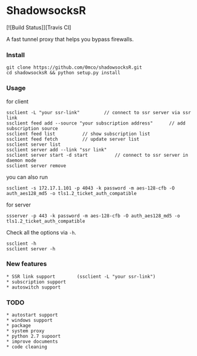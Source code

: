 ShadowsocksR
===========

[![Build Status]][Travis CI]

A fast tunnel proxy that helps you bypass firewalls.


### Install

    git clone https://github.com/0mco/shadowsocksR.git
    cd shadowsocksR && python setup.py install


### Usage
for client

    ssclient -L "your ssr-link"         // connect to ssr server via ssr link
    ssclient feed add --source "your subscription address"      // add subscription source
    ssclient feed list          // show subscription list
    ssclient feed fetch         // update server list
    ssclient server list
    ssclient server add --link "ssr link"
    ssclient server start -d start          // connect to ssr server in daemon mode
    ssclient server remove

you can also run

    ssclient -s 172.17.1.101 -p 4043 -k password -m aes-128-cfb -O auth_aes128_md5 -o tls1.2_ticket_auth_compatible

for server

    ssserver -p 443 -k password -m aes-128-cfb -O auth_aes128_md5 -o tls1.2_ticket_auth_compatible

Check all the options via `-h`.

    ssclient -h
    ssclient server -h


### New features
    * SSR link support        (ssclient -L "your ssr-link")
    * subscription support
    * autoswitch support


### TODO
    * autostart support
    * windows support
    * package
    * system proxy
    * python 2.7 supoort
    * improve documents
    * code cleaning
